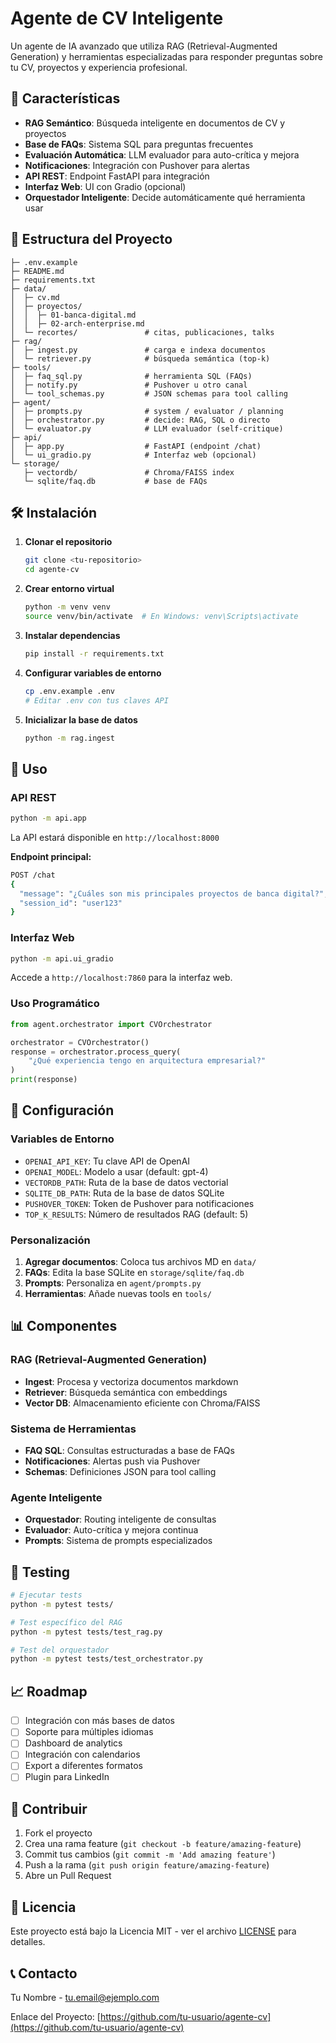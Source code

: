 # Agente de CV Inteligente

Un agente de IA avanzado que utiliza RAG (Retrieval-Augmented Generation) y herramientas especializadas para responder preguntas sobre tu CV, proyectos y experiencia profesional.

## 🚀 Características

- **RAG Semántico**: Búsqueda inteligente en documentos de CV y proyectos
- **Base de FAQs**: Sistema SQL para preguntas frecuentes
- **Evaluación Automática**: LLM evaluador para auto-crítica y mejora
- **Notificaciones**: Integración con Pushover para alertas
- **API REST**: Endpoint FastAPI para integración
- **Interfaz Web**: UI con Gradio (opcional)
- **Orquestador Inteligente**: Decide automáticamente qué herramienta usar

## 📁 Estructura del Proyecto

```
├─ .env.example
├─ README.md
├─ requirements.txt
├─ data/
│  ├─ cv.md
│  ├─ proyectos/
│  │  ├─ 01-banca-digital.md
│  │  ├─ 02-arch-enterprise.md
│  └─ recortes/               # citas, publicaciones, talks
├─ rag/
│  ├─ ingest.py               # carga e indexa documentos
│  └─ retriever.py            # búsqueda semántica (top-k)
├─ tools/
│  ├─ faq_sql.py              # herramienta SQL (FAQs)
│  ├─ notify.py               # Pushover u otro canal
│  └─ tool_schemas.py         # JSON schemas para tool calling
├─ agent/
│  ├─ prompts.py              # system / evaluator / planning
│  ├─ orchestrator.py         # decide: RAG, SQL o directo
│  └─ evaluator.py            # LLM evaluador (self-critique)
├─ api/
│  ├─ app.py                  # FastAPI (endpoint /chat)
│  └─ ui_gradio.py            # Interfaz web (opcional)
└─ storage/
   ├─ vectordb/               # Chroma/FAISS index
   └─ sqlite/faq.db           # base de FAQs
```

## 🛠️ Instalación

1. **Clonar el repositorio**

   ```bash
   git clone <tu-repositorio>
   cd agente-cv
   ```

2. **Crear entorno virtual**

   ```bash
   python -m venv venv
   source venv/bin/activate  # En Windows: venv\Scripts\activate
   ```

3. **Instalar dependencias**

   ```bash
   pip install -r requirements.txt
   ```

4. **Configurar variables de entorno**

   ```bash
   cp .env.example .env
   # Editar .env con tus claves API
   ```

5. **Inicializar la base de datos**
   ```bash
   python -m rag.ingest
   ```

## 🚦 Uso

### API REST

```bash
python -m api.app
```

La API estará disponible en `http://localhost:8000`

**Endpoint principal:**

```bash
POST /chat
{
  "message": "¿Cuáles son mis principales proyectos de banca digital?",
  "session_id": "user123"
}
```

### Interfaz Web

```bash
python -m api.ui_gradio
```

Accede a `http://localhost:7860` para la interfaz web.

### Uso Programático

```python
from agent.orchestrator import CVOrchestrator

orchestrator = CVOrchestrator()
response = orchestrator.process_query(
    "¿Qué experiencia tengo en arquitectura empresarial?"
)
print(response)
```

## 🔧 Configuración

### Variables de Entorno

- `OPENAI_API_KEY`: Tu clave API de OpenAI
- `OPENAI_MODEL`: Modelo a usar (default: gpt-4)
- `VECTORDB_PATH`: Ruta de la base de datos vectorial
- `SQLITE_DB_PATH`: Ruta de la base de datos SQLite
- `PUSHOVER_TOKEN`: Token de Pushover para notificaciones
- `TOP_K_RESULTS`: Número de resultados RAG (default: 5)

### Personalización

1. **Agregar documentos**: Coloca tus archivos MD en `data/`
2. **FAQs**: Edita la base SQLite en `storage/sqlite/faq.db`
3. **Prompts**: Personaliza en `agent/prompts.py`
4. **Herramientas**: Añade nuevas tools en `tools/`

## 📊 Componentes

### RAG (Retrieval-Augmented Generation)

- **Ingest**: Procesa y vectoriza documentos markdown
- **Retriever**: Búsqueda semántica con embeddings
- **Vector DB**: Almacenamiento eficiente con Chroma/FAISS

### Sistema de Herramientas

- **FAQ SQL**: Consultas estructuradas a base de FAQs
- **Notificaciones**: Alertas push via Pushover
- **Schemas**: Definiciones JSON para tool calling

### Agente Inteligente

- **Orquestador**: Routing inteligente de consultas
- **Evaluador**: Auto-crítica y mejora continua
- **Prompts**: Sistema de prompts especializados

## 🧪 Testing

```bash
# Ejecutar tests
python -m pytest tests/

# Test específico del RAG
python -m pytest tests/test_rag.py

# Test del orquestador
python -m pytest tests/test_orchestrator.py
```

## 📈 Roadmap

- [ ] Integración con más bases de datos
- [ ] Soporte para múltiples idiomas
- [ ] Dashboard de analytics
- [ ] Integración con calendarios
- [ ] Export a diferentes formatos
- [ ] Plugin para LinkedIn

## 🤝 Contribuir

1. Fork el proyecto
2. Crea una rama feature (`git checkout -b feature/amazing-feature`)
3. Commit tus cambios (`git commit -m 'Add amazing feature'`)
4. Push a la rama (`git push origin feature/amazing-feature`)
5. Abre un Pull Request

## 📝 Licencia

Este proyecto está bajo la Licencia MIT - ver el archivo [LICENSE](LICENSE) para detalles.

## 📞 Contacto

Tu Nombre - tu.email@ejemplo.com

Enlace del Proyecto: [https://github.com/tu-usuario/agente-cv](https://github.com/tu-usuario/agente-cv)
